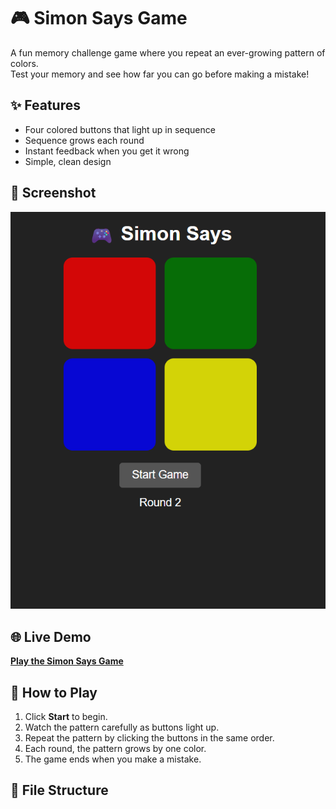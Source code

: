 # 🎮 Simon Says Game

A fun memory challenge game where you repeat an ever-growing pattern of colors.  
Test your memory and see how far you can go before making a mistake!

## ✨ Features
- Four colored buttons that light up in sequence
- Sequence grows each round
- Instant feedback when you get it wrong
- Simple, clean design

## 📸 Screenshot
![Simon Says Screenshot](https://github.com/Shahz-ft/memory-game/blob/main/Screenshot%202025-08-10%20232819.png)  


## 🌐 Live Demo
[**Play the Simon Says Game**](https://shahz-ft.github.io/memory-game/)  


## 🚀 How to Play
1. Click **Start** to begin.
2. Watch the pattern carefully as buttons light up.
3. Repeat the pattern by clicking the buttons in the same order.
4. Each round, the pattern grows by one color.
5. The game ends when you make a mistake.

## 📂 File Structure
